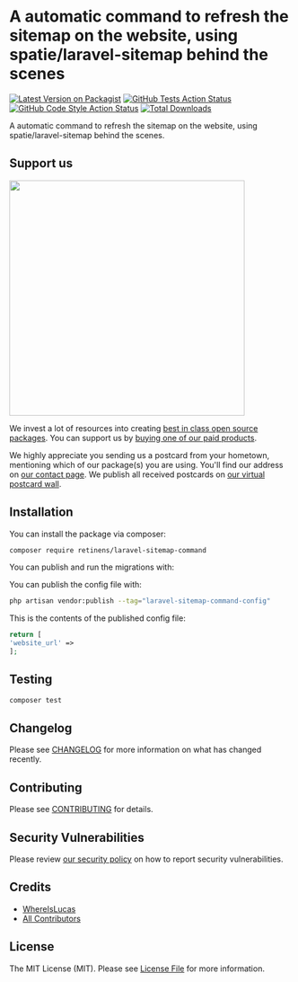 # A automatic command to refresh the sitemap on the website, using spatie/laravel-sitemap behind the scenes

[![Latest Version on Packagist](https://img.shields.io/packagist/v/retinens/laravel-sitemap-command.svg?style=flat-square)](https://packagist.org/packages/retinens/laravel-sitemap-command)
[![GitHub Tests Action Status](https://img.shields.io/github/workflow/status/retinens/laravel-sitemap-command/run-tests?label=tests)](https://github.com/retinens/laravel-sitemap-command/actions?query=workflow%3Arun-tests+branch%3Amain)
[![GitHub Code Style Action Status](https://img.shields.io/github/workflow/status/retinens/laravel-sitemap-command/Check%20&%20fix%20styling?label=code%20style)](https://github.com/retinens/laravel-sitemap-command/actions?query=workflow%3A"Check+%26+fix+styling"+branch%3Amain)
[![Total Downloads](https://img.shields.io/packagist/dt/retinens/laravel-sitemap-command.svg?style=flat-square)](https://packagist.org/packages/retinens/laravel-sitemap-command)

A automatic command to refresh the sitemap on the website, using spatie/laravel-sitemap behind the scenes.

## Support us

[<img src="https://github-ads.s3.eu-central-1.amazonaws.com/laravel-sitemap-command.jpg?t=1" width="419px" />](https://spatie.be/github-ad-click/laravel-sitemap-command)

We invest a lot of resources into creating [best in class open source packages](https://spatie.be/open-source). You can support us by [buying one of our paid products](https://spatie.be/open-source/support-us).

We highly appreciate you sending us a postcard from your hometown, mentioning which of our package(s) you are using. You'll find our address on [our contact page](https://spatie.be/about-us). We publish all received postcards on [our virtual postcard wall](https://spatie.be/open-source/postcards).

## Installation

You can install the package via composer:

```bash
composer require retinens/laravel-sitemap-command
```

You can publish and run the migrations with:

You can publish the config file with:
```bash
php artisan vendor:publish --tag="laravel-sitemap-command-config"
```

This is the contents of the published config file:

```php
return [
'website_url' => 
];
```

## Testing

```bash
composer test
```

## Changelog

Please see [CHANGELOG](CHANGELOG.md) for more information on what has changed recently.

## Contributing

Please see [CONTRIBUTING](.github/CONTRIBUTING.md) for details.

## Security Vulnerabilities

Please review [our security policy](../../security/policy) on how to report security vulnerabilities.

## Credits

- [WhereIsLucas](https://github.com/WhereIsLucas)
- [All Contributors](../../contributors)

## License

The MIT License (MIT). Please see [License File](LICENSE.md) for more information.
